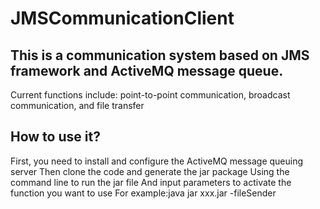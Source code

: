 # JMSCommunicationClient

## This is a communication system based on JMS framework and ActiveMQ message queue.

Current functions include: point-to-point communication, broadcast communication, and file transfer

## How to use it?
First, you need to install and configure the ActiveMQ message queuing server
Then clone the code and generate the jar package
Using the command line to run the jar file And input parameters to activate the function you want to use
For example:java jar xxx.jar -fileSender
